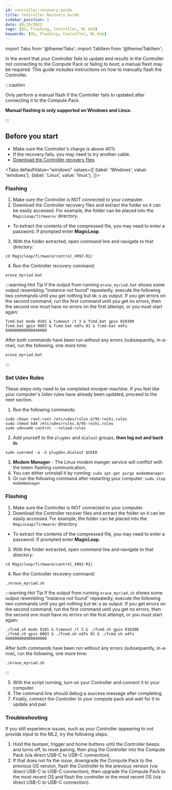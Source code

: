 ```yaml
---
id: controller-recovery-guide
title: Controller Recovery Guide
sidebar_position: 2
date: 08/29/2022
tags: [OS, Flashing, Controller, ML Hub]
keywords: [OS, Flashing, Controller, ML Hub]
---
```


import Tabs from '@theme/Tabs';
import TabItem from '@theme/TabItem';

In the event that your Controller fails to update and results in the Controller not connecting to the Compute Pack or failing to boot; a manual flash may be required. This guide includes instructions on how to manually flash the Controller.

:::caution

Only perform a manual flash if the Controller fails to updated after connecting it to the Compute Pack.

**Manual flashing is only supported on Windows and Linux.**

:::

## Before you start

- Make sure the Controller's charge is above 40%
- If the recovery fails, you may need to try another cable.
- [Download the Controller recovery files](pathname:///control_4992-R2.zip)

<Tabs
  defaultValue="windows"
  values={[
    {label: 'Windows', value: 'windows'},
    {label: 'Linux', value: 'linux'},
  ]}>
<TabItem value="windows">

### Flashing

1. Make sure the Controller is NOT connected to your computer.
2. Download the Controller recovery files and extract the folder so it can be easily accessed. For example, the folder can be placed into the `MagicLeap/firmware/` directory.

- To extract the contents of the compressed file, you may need to enter a password. If prompted enter **MagicLeap**.

3. With the folder extracted, open command line and navigate to that directory:

```shell
cd Magicleap/firmware/control_4992-R2/
```

4. Run the Controller recovery command:

```shell
erase_myriad.bat
```

:::warning Hot Tip
If the output from running `erase_myriad.bat` shows some output resembling "instance not found" repeatedly, execute the following two commands until you get nothing but `OK:`s as output. If you get errors on the second command, run the first command until you get no errors, then the second one must have no errors on the first attempt, or you must start again:

```shell showLineNumbers
fcmd.bat mode 0101 & timeout /t 3 & fcmd.bat gpio 010300
fcmd.bat gpio 0003 & fcmd.bat edfu 01 & fcmd.bat edfu 040000000000040000
```

After both commands have been run without any errors (subsequently, in-a-row), run the following, one more time:

```shell
erase_myriad.bat
```

:::

</TabItem>
<TabItem value="linux">

### Set Udev Rules

These steps only need to be completed onceper machine. If you feel like your computer's Udev rules have already been updated, proceed to the next section.

1. Run the following commands:

```shell showLineNumbers
sudo chown root:root /etc/udev/rules.d/95-roshi.rules
sudo chmod 644 /etc/udev/rules.d/95-roshi.rules
sudo udevadm control --reload-rules
```

2. Add yourself to the `plugdev` and `dialout` groups, **then log out and back in**:

```shell
sudo usermod -a -G plugdev,dialout $USER
```

3. **Modem Manager** - The Linux modem manger service will conflict with the totem flashing communication,
1. You can either uninstall it by running:
 `sudo apt-get purge modemmanager`
3. Or run the following command after restarting your computer:
 `sudo stop modemmanager`

### Flashing

1. Make sure the Controller is NOT connected to your computer.
2. Download the Controller recover files and extract the folder so it can be easily accessed. For example, the folder can be placed into the `MagicLeap/firmware/` directory.

- To extract the contents of the compressed file, you may need to enter a password. If prompted enter **MagicLeap**.

3. With the folder extracted, open command line and navigate to that directory:

```shell
cd Magicleap/firmware/control_4992-R2/
```

4. Run the Controller recovery command:

```shell
./erase_myriad.sh
```

:::warning Hot Tip
If the output from running `erase_myriad.sh` shows some output resembling "instance not found" repeatedly, execute the following two commands until you get nothing but `OK:`s as output. If you get errors on the second command, run the first command until you get no errors, then the second one must have no errors on the first attempt, or you must start again:

```shell showLineNumbers
./fcmd.sh mode 0101 & timeout /t 3 & ./fcmd.sh gpio 010300
./fcmd.sh gpio 0003 & ./fcmd.sh edfu 01 & ./fcmd.sh edfu 040000000000040000
```

After both commands have been run without any errors (subsequently, in-a-row), run the following, one more time:

```shell
./erase_myriad.sh
```

:::

</TabItem>
</Tabs>

5. With the script running, turn on your Controller and connect it to your computer.
6. The command line should debug a success message after completing.
7. Finally, connect the Controller to your compute pack and wait for it to update and pair.


### Troubleshooting

If you still experience issues, such as your Controller appearing to not provide input to the ML2, try the following steps:

1. Hold the bumper, trigger and home buttons until the Controller beeps and turns off, to reset pairing, then plug the Controller into the Compute Pack (via direct USB-C to USB-C connection).
2. If that does not fix the issue, downgrade the Compute Pack to the previous OS version, flash the Controller to the previous version (via direct USB-C to USB-C connection), then upgrade the Compute Pack to the most recent OS and flash the controller to the most recent OS (via direct USB-C to USB-C connection).
